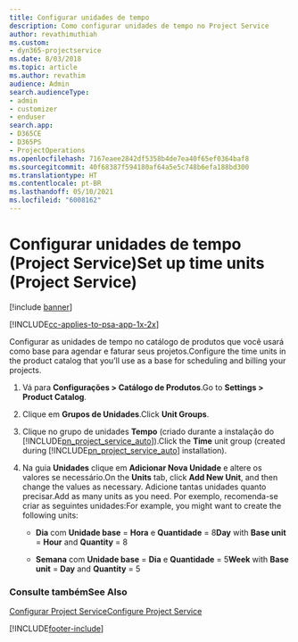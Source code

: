 ```yaml
---
title: Configurar unidades de tempo
description: Como configurar unidades de tempo no Project Service
author: revathimuthiah
ms.custom:
- dyn365-projectservice
ms.date: 8/03/2018
ms.topic: article
ms.author: revathim
audience: Admin
search.audienceType:
- admin
- customizer
- enduser
search.app:
- D365CE
- D365PS
- ProjectOperations
ms.openlocfilehash: 7167eaee2842df5358b4de7ea40f65ef0364baf8
ms.sourcegitcommit: 40f68387f594180af64a5e5c748b6efa188bd300
ms.translationtype: HT
ms.contentlocale: pt-BR
ms.lasthandoff: 05/10/2021
ms.locfileid: "6008162"
---
```

# <a name="set-up-time-units-project-service"></a><span data-ttu-id="4b639-103">Configurar unidades de tempo (Project Service)</span><span class="sxs-lookup"><span data-stu-id="4b639-103">Set up time units (Project Service)</span></span>

[!include [banner](../includes/psa-now-project-operations.md)]

[!INCLUDE[cc-applies-to-psa-app-1x-2x](../includes/cc-applies-to-psa-app-1x-2x.md)]

<span data-ttu-id="4b639-104">Configurar as unidades de tempo no catálogo de produtos que você usará como base para agendar e faturar seus projetos.</span><span class="sxs-lookup"><span data-stu-id="4b639-104">Configure the time units in the product catalog that you’ll use as a base for scheduling and billing your projects.</span></span>  
  
1. <span data-ttu-id="4b639-105">Vá para **Configurações > Catálogo de Produtos**.</span><span class="sxs-lookup"><span data-stu-id="4b639-105">Go to **Settings > Product Catalog**.</span></span>  
  
2. <span data-ttu-id="4b639-106">Clique em **Grupos de Unidades**.</span><span class="sxs-lookup"><span data-stu-id="4b639-106">Click **Unit Groups**.</span></span>  
  
3. <span data-ttu-id="4b639-107">Clique no grupo de unidades **Tempo** (criado durante a instalação do [!INCLUDE[pn_project_service_auto](../includes/pn-project-service-auto.md)]).</span><span class="sxs-lookup"><span data-stu-id="4b639-107">Click the **Time** unit group (created during [!INCLUDE[pn_project_service_auto](../includes/pn-project-service-auto.md)] installation).</span></span>  
  
4. <span data-ttu-id="4b639-108">Na guia **Unidades** clique em **Adicionar Nova Unidade** e altere os valores se necessário.</span><span class="sxs-lookup"><span data-stu-id="4b639-108">On the **Units** tab, click **Add New Unit**, and then change the values as necessary.</span></span> <span data-ttu-id="4b639-109">Adicione tantas unidades quanto precisar.</span><span class="sxs-lookup"><span data-stu-id="4b639-109">Add as many units as you need.</span></span> <span data-ttu-id="4b639-110">Por exemplo, recomenda-se criar as seguintes unidades:</span><span class="sxs-lookup"><span data-stu-id="4b639-110">For example, you might want to create the following units:</span></span>  
  
   - <span data-ttu-id="4b639-111">**Dia** com **Unidade base** = **Hora** e **Quantidade** = 8</span><span class="sxs-lookup"><span data-stu-id="4b639-111">**Day** with **Base unit** = **Hour** and **Quantity** = 8</span></span>  
  
   - <span data-ttu-id="4b639-112">**Semana** com **Unidade base** = **Dia** e **Quantidade** = 5</span><span class="sxs-lookup"><span data-stu-id="4b639-112">**Week** with **Base unit** = **Day** and **Quantity** = 5</span></span>  
  
### <a name="see-also"></a><span data-ttu-id="4b639-113">Consulte também</span><span class="sxs-lookup"><span data-stu-id="4b639-113">See Also</span></span>  
 [<span data-ttu-id="4b639-114">Configurar Project Service</span><span class="sxs-lookup"><span data-stu-id="4b639-114">Configure Project Service</span></span>](../psa/configure.md)


[!INCLUDE[footer-include](../includes/footer-banner.md)]